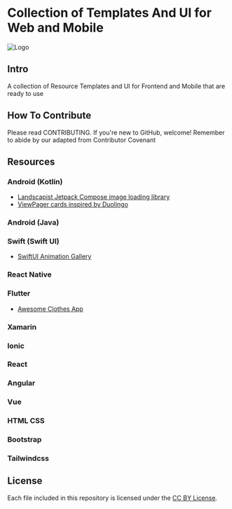 # Collection of Templates And UI for Web and Mobile

![Logo](https://raw.githubusercontent.com/zidniryi/pretty-ui-resources/main/assets/pretty_ui.png)

## Intro

A collection of Resource Templates and UI for Frontend and Mobile that are ready to use

## How To Contribute

Please read CONTRIBUTING. If you're new to GitHub, welcome! Remember to abide by our adapted from Contributor Covenant

## Resources

### Android (Kotlin)

- [Landscapist Jetpack Compose image loading library](htthttps://github.com/skydoves/landscapistp:// "Landscapist Jetpack Compose image loading library")
- [ViewPager cards inspired by Duolingo](https://github.com/rubensousa/ViewPagerCards")

### Android (Java)

### Swift (Swift UI)

- [SwiftUI Animation Gallery](http:/https://github.com/amosgyamfi/swiftui-animation-gallery/ "SwiftUI Animation Gallery")

### React Native

### Flutter

- [Awesome Clothes App](https://github.com/antonio-pedro99/awesome_clothes_shop "Awesome Clothes App")

### Xamarin

### Ionic

### React

### Angular

### Vue

### HTML CSS

### Bootstrap

### Tailwindcss

## License

Each file included in this repository is licensed under the [CC BY License](LICENSE).
